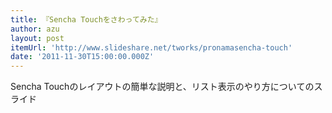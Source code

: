 ```yaml
---
title: 『Sencha Touchをさわってみた』
author: azu
layout: post
itemUrl: 'http://www.slideshare.net/tworks/pronamasencha-touch'
date: '2011-11-30T15:00:00.000Z'
---
```

Sencha Touchのレイアウトの簡単な説明と、リスト表示のやり方についてのスライド

